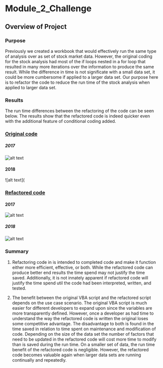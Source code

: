 # **Module_2_Challenge**


## **Overview of Project**
### **Purpose**
Previously we created a workbook that would effectively run the same type of analysis over as set of stock market data. However, the original coding for the stock analysis had most of the if loops nested in a for loop that resulted in many more iterations over the information to produce the same result. While the difference in time is not significate with a small data set, it could be more cumbersome if applied to a larger data set. Our purpose here is to refactor the code to reduce the run time of the stock analysis when applied to larger data set.

### **Results**
The run time differences between the refactoring of the code can be seen below. The results show that the refactored code is indeed quicker even with the additional feature of conditional coding added.
 
 ### [Original code](Resources/VBA_challenge_2_original_vba_code.PNG)
 ##### 2017
 ![alt text](https://github.com/kwporras/Module_2_Challenge/blob/13c611be6c4ef299cc468ce2bc2ebf63077e826f/Resources/VBA_Challenge_2017_Original.PNG)
 
 #### 2018
 ![alt text](
 
 ### [Refactored code](Resources/VBA_challenge_2_refactored_vba_code.PNG)
 
 #### 2017
 ![alt text](https://github.com/kwporras/Module_2_Challenge/blob/5462ce07cf243cfda36b19da3a95064c03f7189e/Resources/VBA_Challenge_2017.PNG)
 
 ##### 2018
 ![alt text](https://github.com/kwporras/Module_2_Challenge/blob/5462ce07cf243cfda36b19da3a95064c03f7189e/Resources/VBA_Challenge_2018.PNG)
 

### **Summary**

1. Refactoring code in is intended to completed code and make it function either more efficient, effective, or both. While the refactored code can produce better end results the time spend may not justify the time saved. Additionally, it is not innately apparent if refactored code will justify the time spend util the code had been interpreted, written, and tested. 

2. The benefit between the original VBA script and the refactored script depends on the use case scenario. The original VBA script is much easier for different developers to expand upon since the variables are more transparently defined. However, once a developer as had time to understand the way the refactored code is written the original loses some competitive advantage. The disadvantage to both is found in the time saved in relation to time spent on maintenance and modification of code. Depending on the size of the data set the number of factors that need to be updated in the refactored code will cost more time to modify than is saved during the run time. On a smaller set of data, the run time benefit of the refactored code is negligible. However, the refactored code becomes valuable again when larger data sets are running continually and repeatedly.




